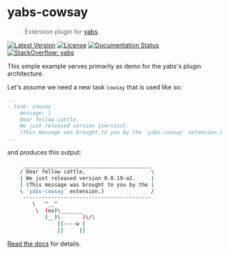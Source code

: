 # yabs-cowsay

> Extension plugin for [yabs](https://github.com/mar10/yabs/).

[![Latest Version](https://img.shields.io/pypi/v/yabs-cowsay.svg)](https://pypi.python.org/pypi/yabs/)
[![License](https://img.shields.io/pypi/l/yabs-cowsay.svg)](https://github.com/mar10/yabs-cowsay/blob/master/LICENSE.txt)
[![Documentation Status](https://readthedocs.org/projects/yabs/badge/?version=latest)](https://yabs-cowsay.readthedocs.io/)
[![StackOverflow: yabs](https://img.shields.io/badge/StackOverflow-yabs-blue.svg)](https://stackoverflow.com/questions/tagged/yabs)

This simple example serves primarily as demo for the yabs's plugin architecture.

Let's assume we need a new task `cowsay` that is used like so:

```yaml
...
- task: cowsay
    message: |
    Dear fellow cattle,
    We just released version {version}.
    (This message was brought to you by the 'yabs-cowsay' extension.)
...
```
and produces this output:
```bash
     _________________________________________
    / Dear fellow cattle,                     \
    | We just released version 0.0.19-a2.     |
    | (This message was brought to you by the |
    \ 'yabs-cowsay' extension.)               /
     -----------------------------------------
        \   ^__^
         \  (oo)\_______
            (__)\       )\/\
                ||----w |
                ||     ||
```

[Read the docs]() for details.
